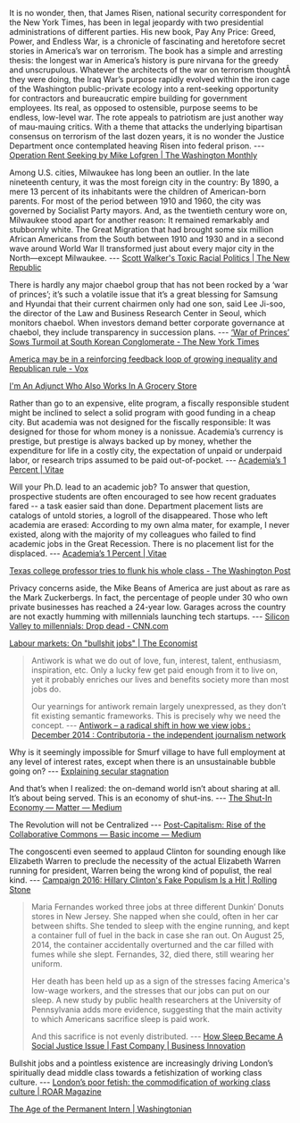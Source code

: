 <!-- njnmdoc:  title="Lost Generation"  -->

It is no wonder, then, that James Risen, national security correspondent for the New York Times, has been in legal jeopardy with two presidential administrations of different parties. His new book, Pay Any Price: Greed, Power, and Endless War, is a chronicle of fascinating and heretofore secret stories in America’s war on terrorism. The book has a simple and arresting thesis: the longest war in America’s history is pure nirvana for the greedy and unscrupulous. Whatever the architects of the war on terrorism thoughtÂ they were doing, the Iraq War’s purpose rapidly evolved within the iron cage of the Washington public-private ecology into a rent-seeking opportunity for contractors and bureaucratic empire building for government employees. Its real, as opposed to ostensible, purpose seems to be endless, low-level war. The rote appeals to patriotism are just another way of mau-mauing critics. With a theme that attacks the underlying bipartisan consensus on terrorism of the last dozen years, it is no wonder the Justice Department once contemplated heaving Risen into federal prison. --- [Operation Rent Seeking by Mike Lofgren | The Washington Monthly](http://www.washingtonmonthly.com/magazine/marchaprilmay_2015/on_political_books/operation_rent_seeking054219.php)

Among U.S. cities, Milwaukee has long been an outlier. In the late nineteenth century, it was the most foreign city in the country: By 1890, a mere 13 percent of its inhabitants were the children of American-born parents. For most of the period between 1910 and 1960, the city was governed by Socialist Party mayors. And, as the twentieth century wore on, Milwaukee stood apart for another reason: It remained remarkably and stubbornly white. The Great Migration that had brought some six million African Americans from the South between 1910 and 1930 and in a second wave around World War II transformed just about every major city in the North—except Milwaukee. --- [Scott Walker's Toxic Racial Politics | The New Republic](http://www.newrepublic.com/article/118145/scott-walkers-toxic-racial-politics)

There is hardly any major chaebol group that has not been rocked by a ‘war of princes’; it’s such a volatile issue that it’s a great blessing for Samsung and Hyundai that their current chairmen only had one son, said Lee Ji-soo, the director of the Law and Business Research Center in Seoul, which monitors chaebol. When investors demand better corporate governance at chaebol, they include transparency in succession plans.
 --- [‘War of Princes’ Sows Turmoil at South Korean Conglomerate - The New York Times](http://www.nytimes.com/2015/09/23/business/international/south-korean-chaebol-drama-lotte.html?_r=0)

[America may be in a reinforcing feedback loop of growing inequality and Republican rule - Vox](http://www.vox.com/polyarchy/2015/11/4/9665842/republican-inequality-future-loop)

[I'm An Adjunct Who Also Works In A Grocery Store](http://www.buzzfeed.com/mattdebenham/bagging-groceries-grading-papers)

 Rather than go to an expensive, elite program, a fiscally responsible student might be inclined to select a solid program with good funding in a cheap city. But academia was not designed for the fiscally responsible: It was designed for those for whom money is a nonissue. Academia’s currency is prestige, but prestige is always backed up by money, whether the expenditure for life in a costly city, the expectation of unpaid or underpaid labor, or research trips assumed to be paid out-of-pocket.  --- [Academia’s 1 Percent | Vitae](https://chroniclevitae.com/news/929-academia-s-1-percent)

 Will your Ph.D. lead to an academic job? To answer that question, prospective students are often encouraged to see how recent graduates fared -- a task easier said than done. Department placement lists are catalogs of untold stories, a logroll of the disappeared. Those who left academia are erased: According to my own alma mater, for example, I never existed, along with the majority of my colleagues who failed to find academic jobs in the Great Recession. There is no placement list for the displaced.  --- [Academia’s 1 Percent | Vitae](https://chroniclevitae.com/news/929-academia-s-1-percent)

[Texas college professor tries to flunk his whole class - The Washington Post](http://www.washingtonpost.com/news/morning-mix/wp/2015/04/28/texas-college-professor-tries-to-flunk-his-whole-class/)

Privacy concerns aside, the Mike Beans of America are just about as rare as the Mark Zuckerbergs. In fact, the percentage of people under 30 who own private businesses has reached a 24-year low. Garages across the country are not exactly humming with millennials launching tech startups. --- [Silicon Valley to millennials: Drop dead - CNN.com](http://www.cnn.com/2015/03/18/opinions/wheeler-silicon-valley-jobs/index.html)

[Labour markets: On "bullshit jobs" | The Economist](http://www.economist.com/blogs/freeexchange/2013/08/labour-markets-0)

> Antiwork is what we do out of love, fun, interest, talent, enthusiasm, inspiration, etc. Only a lucky few get paid enough from it to live on, yet it probably enriches our lives and benefits society more than most jobs do.
>
> Our yearnings for antiwork remain largely unexpressed, as they don’t fit existing semantic frameworks. This is precisely why we need the concept. --- [Antiwork – a radical shift in how we view jobs : December 2014 : Contributoria - the independent journalism network](https://contributoria.com/issue/2014-12/543d1c2487628e9a6500001b)

Why is it seemingly impossible for Smurf village to have full employment at any level of interest rates, except when there is an unsustainable bubble going on? --- [Explaining secular stagnation](http://thelongandshort.org/issues/season-three/explaining-secular-stagnation.html)

And that’s when I realized: the on-demand world isn’t about sharing at all. It’s about being served. This is an economy of shut-ins. --- [The Shut-In Economy — Matter — Medium](https://medium.com/matter/the-shut-in-economy-ec3ec1294816)

The Revolution will not be Centralized --- [Post-Capitalism: Rise of the Collaborative Commons — Basic income — Medium](https://medium.com/basic-income/post-capitalism-rise-of-the-collaborative-commons-62b0160a7048)

The congoscenti even seemed to applaud Clinton for sounding enough like Elizabeth Warren to preclude the necessity of the actual Elizabeth Warren running for president, Warren being the wrong kind of populist, the real kind. --- [Campaign 2016: Hillary Clinton's Fake Populism Is a Hit | Rolling Stone](http://www.rollingstone.com/politics/news/campaign-2016-hillary-clintons-fake-populism-is-a-hit-20150416?page=3)

> Maria Fernandes worked three jobs at three different Dunkin’ Donuts stores in New Jersey. She napped when she could, often in her car between shifts. She tended to sleep with the engine running, and kept a container full of fuel in the back in case she ran out. On August 25, 2014, the container accidentally overturned and the car filled with fumes while she slept. Fernandes, 32, died there, still wearing her uniform.
>
> Her death has been held up as a sign of the stresses facing America's low-wage workers, and the stresses that our jobs can put on our sleep. A new study by public health researchers at the University of Pennsylvania adds more evidence, suggesting that the main activity to which Americans sacrifice sleep is paid work.
>
> And this sacrifice is not evenly distributed.  --- [How Sleep Became A Social Justice Issue | Fast Company | Business   Innovation](http://www.fastcompany.com/3043128/sleep-inequality)

Bullshit jobs and a pointless existence are increasingly driving London’s spiritually dead middle class towards a fetishization of working class culture. --- [London’s poor fetish: the commodification of working class culture | ROAR Magazine](http://roarmag.org/2015/02/london-middle-class-culture-poverty/)

[The Age of the Permanent Intern | Washingtonian](http://www.washingtonian.com/articles/people/the-age-of-the-permanent-intern/)

